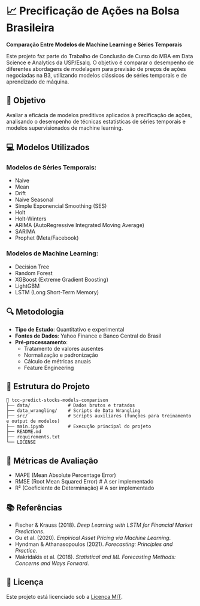 # 📈 Precificação de Ações na Bolsa Brasileira

**Comparação Entre Modelos de Machine Learning e Séries Temporais**

Este projeto faz parte do Trabalho de Conclusão de Curso do MBA em Data Science e Analytics da USP/Esalq. O objetivo é comparar o desempenho de diferentes abordagens de modelagem para previsão de preços de ações negociadas na B3, utilizando modelos clássicos de séries temporais e de aprendizado de máquina.

## 🎯 Objetivo

Avaliar a eficácia de modelos preditivos aplicados à precificação de ações, analisando o desempenho de técnicas estatísticas de séries temporais e modelos supervisionados de machine learning.

## 💻 Modelos Utilizados

### Modelos de Séries Temporais:
- Naive
- Mean
- Drift
- Naive Seasonal
- Simple Exponencial Smoothing (SES)
- Holt
- Holt-Winters
- ARIMA (AutoRegressive Integrated Moving Average)
- SARIMA 
- Prophet (Meta/Facebook)

### Modelos de Machine Learning:
- Decision Tree
- Random Forest
- XGBoost (Extreme Gradient Boosting)
- LightGBM
- LSTM (Long Short-Term Memory)

## 🔍 Metodologia

- **Tipo de Estudo**: Quantitativo e experimental
- **Fontes de Dados**: Yahoo Finance e Banco Central do Brasil
- **Pré-processamento**:
  - Tratamento de valores ausentes
  - Normalização e padronização
  - Cálculo de métricas anuais
  - Feature Engineering

## 📂 Estrutura do Projeto

```
📁 tcc-predict-stocks-models-comparison
├── data/              # Dados brutos e tratados
├── data_wrangling/    # Scripts de Data Wrangling
├── src/               # Scripts auxiliares (funções para treinamento e output de modelos)
├── main.ipynb         # Execução principal do projeto
├── README.md
├── requirements.txt
└── LICENSE
```

## 📏 Métricas de Avaliação

- MAPE (Mean Absolute Percentage Error)
- RMSE (Root Mean Squared Error)  # A ser implementado
- R² (Coeficiente de Determinação)  # A ser implementado

## 📚 Referências

- Fischer & Krauss (2018). *Deep Learning with LSTM for Financial Market Predictions*.
- Gu et al. (2020). *Empirical Asset Pricing via Machine Learning*.
- Hyndman & Athanasopoulos (2021). *Forecasting: Principles and Practice*.
- Makridakis et al. (2018). *Statistical and ML Forecasting Methods: Concerns and Ways Forward*.

## 📝 Licença

Este projeto está licenciado sob a [Licença MIT](LICENSE).
